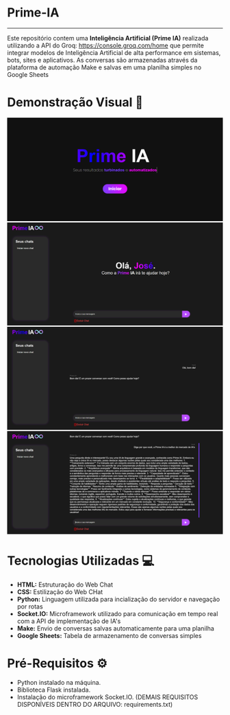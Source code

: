 # Prime-IA
---
Este repositório contem uma **Inteligência Artificial (Prime IA)** realizada utilizando a API do Groq: https://console.groq.com/home que permite integrar modelos de Inteligência Artificial de alta performance em sistemas, bots, sites e aplicativos. As conversas são armazenadas através da plataforma de automação Make e salvas em uma planilha simples no Google Sheets

# Demonstração Visual 🔎
![inicio](static/assets/index.png)
![pagini](static/assets/inicio.png)
![login1](static/assets/chat.png)
![foto1](static/assets/chat1.png)

# Tecnologias Utilizadas 💻
- **HTML:** Estruturação do Web Chat
- **CSS:** Estilização do Web CHat
- **Python:** Linguagem utilizada para incialização do servidor e navegação por rotas
- **Socket.IO:** Microframework utilizado para comunicação em tempo real com a API de implementação de IA's
- **Make:** Envio de conversas salvas automaticamente para uma planilha
- **Google Sheets:** Tabela de armazenamento de conversas simples

# Pré-Requisitos ⚙
- Python instalado na máquina.
- Biblioteca Flask instalada.
- Instalação do microframework Socket.IO.
(DEMAIS REQUISITOS DISPONÍVEIS DENTRO DO ARQUIVO: requirements.txt)

